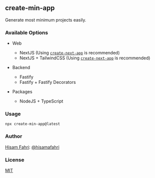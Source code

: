 ## create-min-app

Generate most minimum projects easily.

### Available Options

- Web
  - NextJS (Using [`create-next-app`](https://www.npmjs.com/package/create-next-app) is recommended)
  - NextJS + TailwindCSS (Using [`create-next-app`](https://www.npmjs.com/package/create-next-app) is recommended)

- Backend
  - Fastify
  - Fastify + Fastify Decorators

- Packages
  - NodeJS + TypeScript

### Usage

```shell
npx create-min-app@latest
```

### Author

[Hisam Fahri](https://hisam.dev): [@hisamafahri](https://github.com/hisamafahri)

### License

[MIT](LICENSE)
